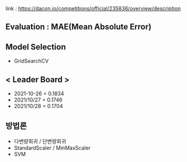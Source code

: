 link : <https://dacon.io/competitions/official/235836/overview/description>

## Evaluation : MAE(Mean Absolute Error)

## Model Selection
- GridSearchCV

## < Leader Board >
- 2021-10-26 = 0.1834
- 2021/10/27 = 0.1746
- 2021/10/28 = 0.1704

## 방법론
- 다변량회귀 / 단변량회귀
- StandardScaler / MinMaxScaler
- SVM 
